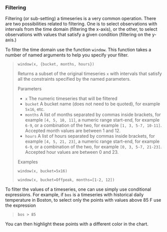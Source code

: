 ### Filtering

Filtering (or sub-setting) a timeseries is a very common operation.  There are
two possibilities related to filtering.  One is to select observations with 
intervals from the time domain (filtering the x-axis), or the other, to select 
observations with values that satisfy a given condition (filtering on the 
y-axis.)

To filter the time domain use the function ``window``.  This function takes
a number of named arguments to help you specify your filter.

>`window(x, {bucket, months, hours})`
> 
> Returns a subset of the original timeseries `x` with intervals
>  that satisfy all the constraints specified by the named parameters.
>
> Parameters
>  * `x` The numeric timeseries that will be filtered
>  * `bucket` A bucket name (does not need to be quoted), for example ``5x16``, etc.
>  * `months` A list of months separated by commas inside brackets, for example 
>    ``[4, 5, 10, 11]``, a numeric range start-end, for example `6-9`, or a 
>    combination of the two, for example `[1, 3, 5-7, 10-11]`.  Accepted month 
>    values are between 1 and 12.
>  * `hours` A list of hours separated by commas inside brackets, for example 
>    ``[4, 5, 21, 23]``, a numeric range start-end, for example `6-9`, or a 
>    combination of the two, for example `[0, 3, 5-7, 21-23]`.  Accepted hour 
>    values are between 0 and 23.  
>
> Examples
> 
>   `window(x, bucket=5x16)`
> 
>   `window(x, bucket=Offpeak, months=[1-2, 12])`

To filter the values of a timeseries, one can use simply use conditional expressions.
For example, if `bos` is a timeseries with historical daily temperature in Boston, 
to select only the points with values above 85 F use the expression

>    `bos > 85`

You can then highlight these points with a different color in the chart.
